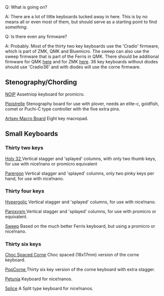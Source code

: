 Q: What is going on?

A: There are a lot of little keyboards tucked away in here. This is by no means all or even most of them, but should serve as a starting point to find *something*.

Q: Is there even any firmware?

A: Probably. Most of the thirty two key keyboards use the 'Cradio' firmware, which is part of ZMK, QMK and Bluemicro. The sweep can also use the sweep firmware that is part of the Ferris in QMK. There should be additional firmware for QMK [here](https://github.com/davidphilipbarr/36keys/tree/master/qmk) and for ZMK [here](https://github.com/davidphilipbarr/zmk-shields). 36 key keyboards without diodes should use 'Cradio36' and with diodes will use the corne firmware. 

## Stenography/Chording

[NOIP](https://github.com/davidphilipbarr/36keys/tree/master/Misc/noipV2)
Assetniop keyboard for promicro.

[Pipistrelle](https://github.com/davidphilipbarr/pipistrelle) 
Stenography board for use with plover, needs an elite-c, goldfish, comet or Puchi-C type controller with the five extra pins.

[Artsey Macro Board](https://github.com/davidphilipbarr/Macropads/tree/main/macro2)
Eight key macropad.

## Small Keyboards

### Thirty two keys

[Holy 32 ](https://github.com/davidphilipbarr/hypergolic/tree/main/holy32)
Vertical stagger and 'splayed' columns, with only two thumb keys, for use with nice!nano or promicro equivalent

[Parergon](https://github.com/davidphilipbarr/hypergolic/tree/main/parergonv2)
Vertical stagger and 'splayed' columns, only two pinky keys per hand, for use with nice!nano.

### Thirty four keys

[Hypergolic](https://github.com/davidphilipbarr/hypergolic/tree/main/hypergolic%20V1.3)
Vertical stagger and 'splayed' columns, for use with nice!nano.

[Paroxysm ](https://github.com/davidphilipbarr/hypergolic/tree/main/paroxysm)
Vertical stagger and 'splayed' columns, for use with promicro or equivalent.

[Sweep](https://github.com/davidphilipbarr/Sweep/tree/main/Sweepv2)
Based on the much better Ferris keyboard, but using a promicro or nice!nano.

### Thirty six keys

[Choc Spaced Corne](https://github.com/davidphilipbarr/Choc-Spaced-Corne) 
Choc spaced (18x17mm) version of the corne keyboard.

[PopCorne ](https://github.com/davidphilipbarr/popcorn)
Thirty six key version of the corne keyboard with extra stagger.

[Petunia](https://github.com/davidphilipbarr/petunia) 
Keyboard for nice!nanos.

[5plice](https://github.com/davidphilipbarr/5plice) 
A 5plit type keyboard for nice!nanos.


